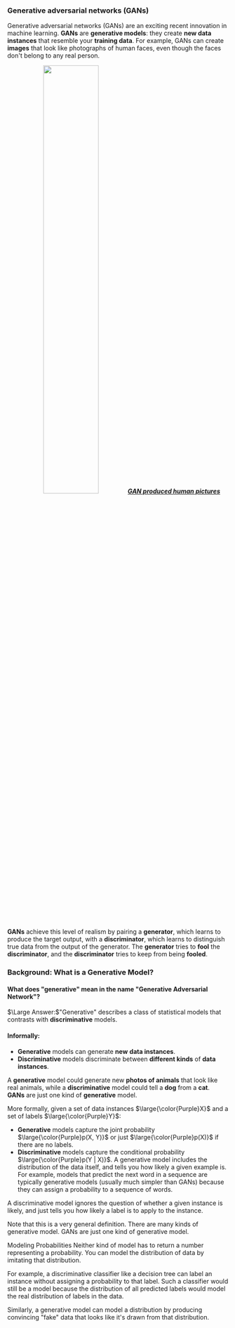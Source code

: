 ### Generative adversarial networks (GANs)
Generative adversarial networks (GANs) are an exciting recent innovation in machine learning. **GANs** are **generative models**: they create **new data instances** that resemble your **training data**. For example, GANs can create **images** that look like photographs of human faces, even though the faces don't belong to any real person. 

<p align="center">
  <img src="https://github.com/iAmKankan/Generative-AI-tutorials/assets/12748752/219d1fe4-cf24-436d-aff5-7db85c92b66f" width=50%/>
  <ins><b><i>GAN produced human pictures</i></b></ins>
</p>

**GANs** achieve this level of realism by pairing a **generator**, which learns to produce the target output, with a **discriminator**, which learns to distinguish true data from the output of the generator. The **generator** tries to **fool** the **discriminator**, and the **discriminator** tries to keep from being **fooled**.

### Background: What is a Generative Model? 

#### What does "generative" mean in the name "Generative Adversarial Network"?
$\Large Answer:$"Generative" describes a class of statistical models that contrasts with **discriminative** models.

#### Informally:
* **Generative** models can generate **new** **data instances**.
* **Discriminative** models discriminate between **different kinds** of **data instances**.

A **generative** model could generate new **photos of animals** that look like real animals, while a **discriminative** model could tell a **dog** from a **cat**. **GANs** are just one kind of **generative** model.

More formally, given a set of data instances $\large{\color{Purple}X}$ and a set of labels $\large{\color{Purple}Y}$:

* **Generative** models capture the joint probability $\large{\color{Purple}p(X, Y)}$ or just $\large{\color{Purple}p(X)}$ if there are no labels.
* **Discriminative** models capture the conditional probability $\large{\color{Purple}p(Y | X)}$.
A generative model includes the distribution of the data itself, and tells you how likely a given example is. For example, models that predict the next word in a sequence are typically generative models (usually much simpler than GANs) because they can assign a probability to a sequence of words.

A discriminative model ignores the question of whether a given instance is likely, and just tells you how likely a label is to apply to the instance.

Note that this is a very general definition. There are many kinds of generative model. GANs are just one kind of generative model.

Modeling Probabilities
Neither kind of model has to return a number representing a probability. You can model the distribution of data by imitating that distribution.

For example, a discriminative classifier like a decision tree can label an instance without assigning a probability to that label. Such a classifier would still be a model because the distribution of all predicted labels would model the real distribution of labels in the data.

Similarly, a generative model can model a distribution by producing convincing "fake" data that looks like it's drawn from that distribution.
